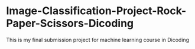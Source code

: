 # Image-Classification-Project-Rock-Paper-Scissors-Dicoding
This is my final submission project for machine learning course in Dicoding
